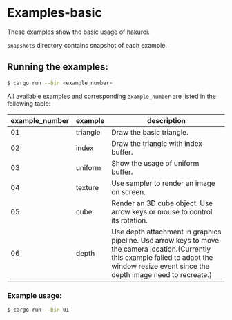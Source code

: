 
# Examples-basic

These examples show the basic usage of hakurei.

`snapshots` directory contains snapshot of each example.

## Running the examples:

```sh
$ cargo run --bin <example_number>
```

All available examples and corresponding `example_number` are listed in the following table:

| example_number | example  | description                                                  |
| -------------- | -------- | ------------------------------------------------------------ |
| 01             | triangle | Draw the basic triangle.                                     |
| 02             | index    | Draw the triangle with index buffer.                         |
| 03             | uniform  | Show the usage of uniform buffer.                            |
| 04             | texture  | Use sampler to render an image on screen.                    |
| 05             | cube     | Render an 3D cube object. Use arrow keys or mouse to control its rotation. |
| 06             | depth    | Use depth attachment in graphics pipeline. Use arrow keys to move the camera location.(Currently this example failed to adapt the window resize event since the depth image need to recreate.) |

### Example usage:

```sh
$ cargo run --bin 01
```
